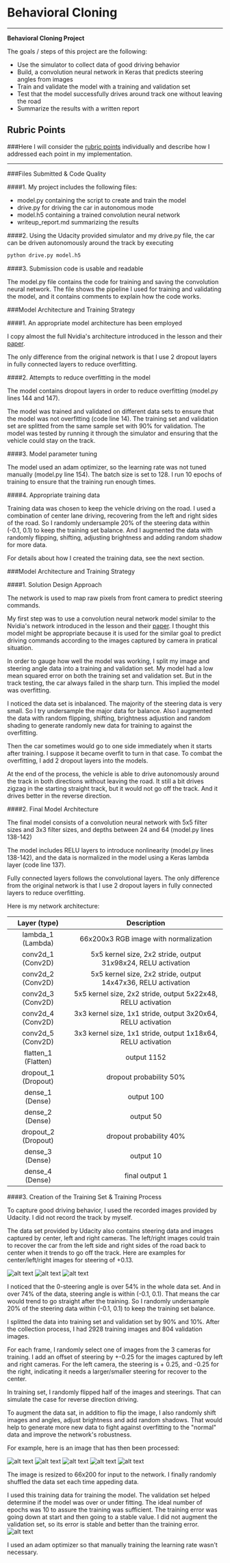 # **Behavioral Cloning**

---

**Behavioral Cloning Project**

The goals / steps of this project are the following:
* Use the simulator to collect data of good driving behavior
* Build, a convolution neural network in Keras that predicts steering angles from images
* Train and validate the model with a training and validation set
* Test that the model successfully drives around track one without leaving the road
* Summarize the results with a written report


[//]: # (Image References)

[image1]: ./outputs/center_013.jpg "Center Image"
[image2]: ./outputs/left_013.jpg "Recovery Image Left"
[image3]: ./outputs/right_013.jpg "Recovery Image Right"
[image4]: ./outputs/flip.jpeg "Flip Image"
[image5]: ./outputs/shift.jpeg "Shift Image"
[image6]: ./outputs/bright.jpeg "Bright Image"
[image7]: ./outputs/shadow.jpeg "Shadow Image"
[image8]: ./outputs/crop.jpeg "Cropped Image"
[image9]: ./outputs/figure_1.jpg "Error Visualization"

## Rubric Points
###Here I will consider the [rubric points](https://review.udacity.com/#!/rubrics/432/view) individually and describe how I addressed each point in my implementation.  

---
###Files Submitted & Code Quality

####1. My project includes the following files:
* model.py containing the script to create and train the model
* drive.py for driving the car in autonomous mode
* model.h5 containing a trained convolution neural network
* writeup_report.md summarizing the results

####2. Using the Udacity provided simulator and my drive.py file, the car can be driven autonomously around the track by executing
```sh
python drive.py model.h5
```

####3. Submission code is usable and readable

The model.py file contains the code for training and saving the convolution neural network. The file shows the pipeline I used for training and validating the model, and it contains comments to explain how the code works.

###Model Architecture and Training Strategy

####1. An appropriate model architecture has been employed

I copy almost the full Nvidia's architecture introduced in the lesson and  their [paper](http://images.nvidia.com/content/tegra/automotive/images/2016/solutions/pdf/end-to-end-dl-using-px.pdf).

The only difference from the original network is that I use 2 dropout layers in fully connected layers to reduce overfitting.



####2. Attempts to reduce overfitting in the model

The model contains dropout layers in order to reduce overfitting (model.py lines 144 and 147).

The model was trained and validated on different data sets to ensure that the model was not overfitting (code line 14).
The training set and validation set are splitted from the same sample set with 90% for validation.
The model was tested by running it through the simulator and ensuring that the vehicle could stay on the track.

####3. Model parameter tuning

The model used an adam optimizer, so the learning rate was not tuned manually (model.py line 154).
The batch size is set to 128.
I run 10 epochs of training to ensure that the training run enough times.

####4. Appropriate training data

Training data was chosen to keep the vehicle driving on the road.
I used a combination of center lane driving, recovering from the left and right sides of the road.
So I randomly undersample 20% of the steering data within (-0.1, 0.1) to keep the training set balance.
And I augmented the data with randomly flipping, shifting, adjusting brightness and adding random shadow for more data.

For details about how I created the training data, see the next section.

###Model Architecture and Training Strategy

####1. Solution Design Approach

The network is used to map raw pixels from front camera to predict steering commands.

My first step was to use a convolution neural network model similar to the Nvidia's network introduced in the lesson and their [paper](http://images.nvidia.com/content/tegra/automotive/images/2016/solutions/pdf/end-to-end-dl-using-px.pdf). I thought this model might be appropriate because it is used for the similar goal to predict driving commands according to the images captured by camera in pratical situation.

In order to gauge how well the model was working, I split my image and steering angle data into a training and validation set.
My model had a low mean squared error on both the training set and validation set. But in the track testing, the car always failed in the sharp turn. This implied the model was overfitting.

I noticed the data set is inbalanced. The majority of the steering data is very small. So I try undersample the major data for balance.
Also I augmented the data with random flipping, shifting, brightness adjustion and random shading to generate randomly new data for training to against the overfitting.

Then the car sometimes would go to one side immediately when it starts after training. I suppose it became overfit to turn in that case. To combat the overfitting, I add 2 dropout layers into the models.

At the end of the process, the vehicle is able to drive autonomously around the track in both directions without leaving the road. It still a bit drives zigzag in the starting straight track, but it would not go off the track. And it drives better in the reverse direction.

####2. Final Model Architecture

The final model consists of a convolution neural network with 5x5 filter sizes and 3x3 filter sizes, and depths between 24 and 64 (model.py lines 138-142)

The model includes RELU layers to introduce nonlinearity (model.py lines 138-142), and the data is normalized in the model using a Keras lambda layer (code line 137).

Fully connected layers follows the convolutional layers.
The only difference from the original network is that I use 2 dropout layers in fully connected layers to reduce overfitting.

Here is my network architecture:

|Layer (type) | Description |
|:--------------------------:|:--------------------------:|
| lambda_1 (Lambda) | 66x200x3 RGB image with normalization |
| conv2d_1 (Conv2D) | 5x5 kernel size, 2x2 stride, output 31x98x24, RELU activation |
| conv2d_2 (Conv2D) | 5x5 kernel size, 2x2 stride, output 14x47x36, RELU activation |
| conv2d_3 (Conv2D) | 5x5 kernel size, 2x2 stride, output 5x22x48, RELU activation |
| conv2d_4 (Conv2D) | 3x3 kernel size, 1x1 stride, output 3x20x64, RELU activation |
| conv2d_5 (Conv2D) | 3x3 kernel size, 1x1 stride,  output 1x18x64, RELU activation |
| flatten_1 (Flatten) | output 1152 |
| dropout_1 (Dropout) | dropout probability 50% |
| dense_1 (Dense) | output 100 |
| dense_2 (Dense) | output 50 |
| dropout_2 (Dropout) | dropout probability 40% |
| dense_3 (Dense) | output 10 |
| dense_4 (Dense) | final output 1 |

####3. Creation of the Training Set & Training Process

To capture good driving behavior, I used the recorded images provided by Udacity. I did not record the track by myself.

The data set provided by Udacity also contains steering data and images captured by center, left and right cameras. The left/right images could train to recover the car from the left side and right sides of the road back to center when it trends to go off the track. Here are examples for center/left/right images for steering of +0.13.

![alt text][image2]
![alt text][image1]
![alt text][image3]

I noticed that the 0-steering angle is over 54% in the whole data set. And in over 74% of the data, steering angle is within (-0.1, 0.1). That means the car would trend to go straight after the training.
So I randomly undersample 20% of the steering data within (-0.1, 0.1) to keep the training set balance.

I splitted the data into training set and validation set by 90% and 10%.
After the collection process, I had 2928 training images and 804 validation images.  

For each frame, I randomly select one of images from the 3 cameras for training.
I add an offset of steering by +-0.25 for the images captured by left and right cameras. For the left camera, the steering is + 0.25, and -0.25 for the right, indicating it needs a larger/smaller steering for recover to the center.

In training set, I randomly flipped half of the images and steerings. That can simulate the case for reverse direction driving.

To augment the data sat, in addition to flip the image, I also randomly shift images and angles, adjust brightness and add random shadows. That would help to generate more new data to fight against overfitting to the "normal" data and improve the network's robustness.

For example, here is an image that has then been processed:

![alt text][image8]
![alt text][image4]
![alt text][image5]
![alt text][image6]
![alt text][image7]

The image is resized to 66x200 for input to the network.
I finally randomly shuffled the data set each time appeding data.

I used this training data for training the model. The validation set helped determine if the model was over or under fitting. The ideal number of epochs was 10 to assure the training was sufficient.
The training error was going down at start and then going to a stable value. I did not augment the validation set, so its error is stable and better than the training error.
![alt text][image9]

I used an adam optimizer so that manually training the learning rate wasn't necessary.
